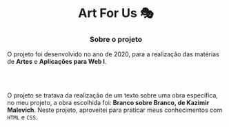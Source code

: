 <div align="center">

# **Art For Us 🎭**

</div>

<div align="center">

### **Sobre o projeto**

</div>

O projeto foi desenvolvido no ano de 2020, para a realização das matérias de **Artes** e **Aplicações para Web I**. 

<br></br>

O projeto se tratava da realização de um texto sobre uma obra específica, no meu projeto, a obra escolhida foi: **Branco sobre Branco, de Kazimir Malevich**.
Neste projeto, aproveitei para praticar meus conhecimentos com ``HTML`` e ``CSS``.
